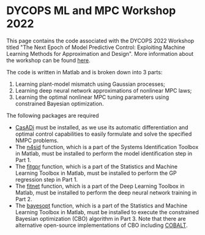 # DYCOPS ML and MPC Workshop 2022

This page contains the code associated with the DYCOPS 2022 Workshop titled "The Next Epoch of Model Predictive Control: Exploiting Machine Learning Methods for Approximation and Design". More information about the workshop can be found [here]([https://www.adchem2021.org/workshop-machine-learnin](http://dycops2022.org/gboard/bbs/board.php?bo_table=workshops&wr_id=1&sca=)g).

The code is written in Matlab and is broken down into 3 parts: 
1. Learning plant-model mismatch using Gaussian processes;
2. Learning deep neural network approximations of nonlinear MPC laws; 
3. Learning the optimal nonlinear MPC tuning parameters using constrained Bayesian optimization. 

The following packages are required
* [CasADi](https://web.casadi.org) must be installed, as we use its automatic differentiation and optimal control capabilities to easily formulate and solve the specified NMPC problems. 
* The [n4sid](https://www.mathworks.com/help/ident/ref/n4sid.html) function, which is a part of the Systems Identification Toolbox in Matlab, must be installed to perform the model identification step in Part 1.
* The [fitgpr](https://www.mathworks.com/help/stats/fitrgp.html) function, which is a part of the Statistics and Machine Learning Toolbox in Matlab, must be installed to perform the GP regression step in Part 1. 
* The [fitnet](https://www.mathworks.com/help/deeplearning/ref/fitnet.html) function, which is a part of the Deep Learning Toolbox in Matlab, must be installed to perform the deep neural network training in Part 2. 
* The [bayesopt](https://www.mathworks.com/help/stats/bayesopt.html) function, which is a part of the Statistics and Machine Learning Toolbox in Matlab, must be installed to execute the constrained Bayesian optimization (CBO) algorithm in Part 3. Note that there are alternative open-source implementations of CBO including [COBALT](https://github.com/joelpaulson/COBALT#readme). 
